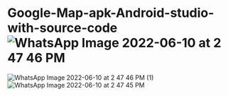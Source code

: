 # Google-Map-apk-Android-studio-with-source-code![WhatsApp Image 2022-06-10 at 2 47 46 PM](https://user-images.githubusercontent.com/77397004/173042154-eac47785-9939-4caa-a5ac-2c5628957d78.jpeg)
![WhatsApp Image 2022-06-10 at 2 47 46 PM (1)](https://user-images.githubusercontent.com/77397004/173042173-8dc917fe-4e01-4cc0-9d04-198351afc305.jpeg)
![WhatsApp Image 2022-06-10 at 2 47 45 PM](https://user-images.githubusercontent.com/77397004/173042178-d11f6b77-6fcb-49a0-b595-d88eebac4a4d.jpeg)

